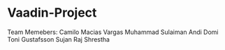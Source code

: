 # Vaadin-Project
Team Memebers:
Camilo Macias Vargas
Muhammad Sulaiman
Andi Domi 
Toni Gustafsson 
Sujan Raj Shrestha

